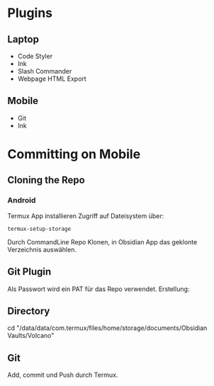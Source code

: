 # Plugins
## Laptop
- Code Styler
- Ink
- Slash Commander
- Webpage HTML Export

## Mobile
- Git
- Ink


# Committing on Mobile
## Cloning the Repo
### Android
Termux App installieren
Zugriff auf Dateisystem über:
``` Shell
termux-setup-storage
```
Durch CommandLine Repo Klonen, in Obsidian App das geklonte Verzeichnis auswählen.

## Git Plugin
Als Passwort wird ein PAT für das Repo verwendet.
Erstellung: 

## Directory
cd "/data/data/com.termux/files/home/storage/documents/Obsidian Vaults/Volcano"

## Git
Add, commit und Push durch Termux.